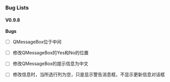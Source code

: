 ### Bug Lists

#### V0.9.8

**Bugs**

- [ ] QMessageBox位于中间
- [ ] 修改QMessageBox的Yes和No的位置
- [ ] 修改QMessageBox的提示信息为中文
- [ ] 修改信息时，当所选行列为空，只是显示警告消息框，不显示更新信息对话框

